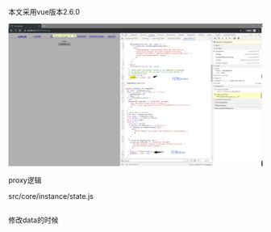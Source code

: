 本文采用vue版本2.6.0



![1576849102558](assets/1576849102558.png)



proxy逻辑

src/core/instance/state.js

```javascript

```

修改data的时候

